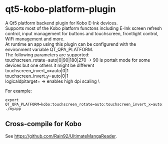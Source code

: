 # qt5-kobo-platform-plugin
A Qt5 platform backend plugin for Kobo E-Ink devices. \
Supports most of the Kobo platform functons including E-Ink screen refresh control,
input management for buttons and touchscreen, frontlight control, WiFi management and more. \
At runtime an app using this plugin can be configurend with the environment variable QT_QPA_PLATFORM. \
The following parameters are supported: \
touchscreen_rotate=auto|0|90|180|270 -> 90 is portait mode for some devices but one others it might be different \
touchscreen_invert_x=auto|0|1 \
touchscreen_invert_y=auto|0|1 \
logicaldpitarget= -> enables high dpi scaling \ 

For example:
```
export QT_QPA_PLATFORM=kobo:touchscreen_rotate=auto:touchscreen_invert_x=auto:touchscreen_invert_y=auto:logicaldpitarget=108
./myapp
```


## Cross-compile for Kobo
See https://github.com/Rain92/UltimateMangaReader.
